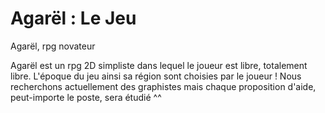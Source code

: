 # Agarël : Le Jeu
Agarël, rpg novateur

Agarël est un rpg 2D simpliste dans lequel le joueur est libre, totalement libre. L'époque du jeu ainsi sa région sont choisies par le joueur ! 
Nous recherchons actuellement des graphistes mais chaque proposition d'aide, peut-importe le poste, sera étudié ^^

